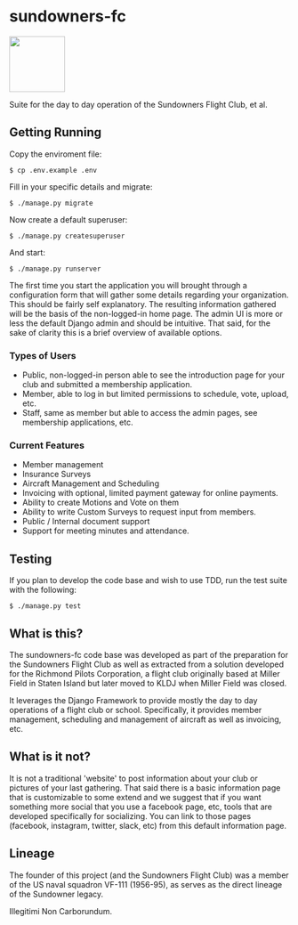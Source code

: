 # sundowners-fc

<img src="https://raw.githubusercontent.com/closeair/sundowners-fc/dev/static/img/logo.png" width="100"/>

Suite for the day to day operation of the Sundowners Flight Club, et al.

## Getting Running

Copy the enviroment file:

    $ cp .env.example .env

Fill in your specific details and migrate:

    $ ./manage.py migrate

Now create a default superuser:

    $ ./manage.py createsuperuser

And start:

    $ ./manage.py runserver

The first time you start the application you will brought through a configuration form that will gather some details regarding your organization. This should be fairly self explanatory. The resulting information gathered will be the basis of the non-logged-in home page. The admin UI is more or less the default Django admin and should be intuitive. That said, for the sake of clarity this is a brief overview of available options.

### Types of Users

* Public, non-logged-in person able to see the introduction page for your club and submitted a membership application.
* Member, able to log in but limited permissions to schedule, vote, upload, etc.
* Staff, same as member but able to access the admin pages, see membership applications, etc.

### Current Features

* Member management
* Insurance Surveys
* Aircraft Management and Scheduling
* Invoicing with optional, limited payment gateway for online payments.
* Ability to create Motions and Vote on them
* Ability to write Custom Surveys to request input from members.
* Public / Internal document support
* Support for meeting minutes and attendance.


## Testing

If you plan to develop the code base and wish to use TDD, run the test suite with the following:

    $ ./manage.py test

## What is this?

The sundowners-fc code base was developed as part of the preparation for the Sundowners Flight Club as well as extracted from a solution developed for the Richmond Pilots Corporation, a flight club originally based at Miller Field in Staten Island but later moved to KLDJ when Miller Field was closed.

It leverages the Django Framework to provide mostly the day to day operations of a flight club or school. Specifically, it provides member management, scheduling and management of aircraft as well as invoicing, etc.

## What is it not?

It is not a traditional 'website' to post information about your club or pictures of your last gathering. That said there is a basic information page that is customizable to some extend and we suggest that if you want something more social that you use a facebook page, etc, tools that are developed specifically for socializing. You can link to those pages (facebook, instagram, twitter, slack, etc) from this default information page.

## Lineage
The founder of this project (and the Sundowners Flight Club) was a member of the US naval squadron VF-111 (1956-95), as serves as the direct lineage of the Sundowner legacy.


Illegitimi Non Carborundum.
